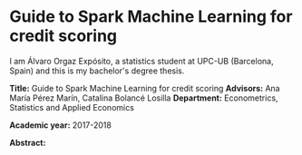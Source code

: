 # Guide to Spark Machine Learning for credit scoring

I am Álvaro Orgaz Expósito, a statistics student at UPC-UB (Barcelona, Spain) and this is my bachelor's degree thesis.

**Title:** Guide to Spark Machine Learning for credit scoring
**Advisors:** Ana María Pérez Marín, Catalina Bolancé Losilla
**Department:** Econometrics, Statistics and Applied Economics

**Academic year:** 2017-2018

**Abstract:** 
